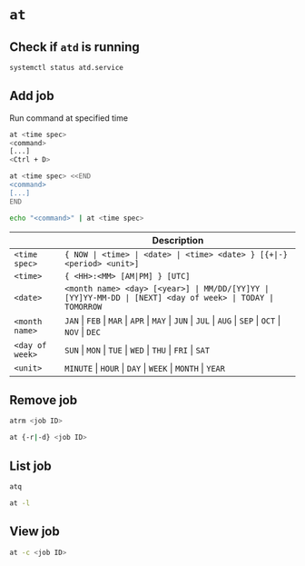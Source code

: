 # `at`

## Check if `atd` is running

```bash
systemctl status atd.service
```

## Add job

Run command at specified time

```bash
at <time spec>
<command>
[...]
<Ctrl + D>
```

```bash
at <time spec> <<END
<command>
[...]
END
```

```bash
echo "<command>" | at <time spec>
```

| | Description |
|-|-|
| `<time spec>` | `{ NOW \| <time> \| <date> \| <time> <date> } [{+\|-} <period> <unit>]` |
| `<time>` | `{ <HH>:<MM> [AM\|PM] } [UTC]` |
| `<date>` | `<month name> <day> [<year>] \| MM/DD/[YY]YY \| [YY]YY-MM-DD \| [NEXT] <day of week> \| TODAY \| TOMORROW` |
| `<month name>` | `JAN` \| `FEB` \| `MAR` \| `APR` \| `MAY` \| `JUN` \| `JUL` \| `AUG` \| `SEP` \| `OCT` \| `NOV` \| `DEC` |
| `<day of week>` | `SUN` \| `MON` \| `TUE` \| `WED` \| `THU` \| `FRI` \| `SAT` |
| `<unit>` | `MINUTE` \| `HOUR` \| `DAY` \| `WEEK` \| `MONTH` \| `YEAR` |

## Remove job

```bash
atrm <job ID>
```

```bash
at {-r|-d} <job ID>
```

## List job

```bash
atq
```

```bash
at -l
```

## View job

```bash
at -c <job ID>
```
